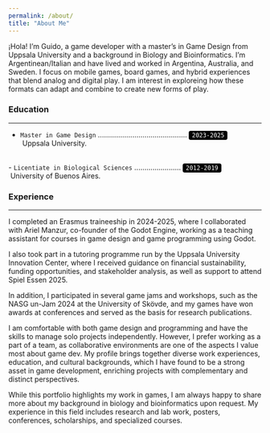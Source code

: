 ```yaml
---
permalink: /about/
title: "About Me"
---
```


¡Hola! I’m Guido, a game developer with a master’s in Game Design from Uppsala University and a background in Biology and Bioinformatics. I’m Argentinean/Italian and have lived and worked in Argentina, Australia, and Sweden. I focus on mobile games, board games, and hybrid experiences that blend analog and digital play. I am interest in exploreing how these formats can adapt and combine to create new forms of play.

### Education
---
- `Master in Game Design` ............................................ <code style="background:black; color:white; padding:2px 6px; border-radius:4px;">2023-2025</code><br>
&nbsp;Uppsala University.
<br>
- <code>Licentiate in Biological Sciences</code> ....................... <code style="background:black; color:white; padding:2px 6px; border-radius:4px;">2012-2019</code><br>
&nbsp;University of Buenos Aires.

### Experience
---
I completed an Erasmus traineeship in 2024-2025, where I collaborated with Ariel Manzur, co-founder of the Godot Engine, working as a teaching assistant for courses in game design and game programming using Godot.

I also took part in a tutoring programme run by the Uppsala University Innovation Center, where I received guidance on financial sustainability, funding opportunities, and stakeholder analysis, as well as support to attend Spiel Essen 2025.

In addition, I participated in several game jams and workshops, such as the NASG un-Jam 2024 at the University of Skövde, and my games have won awards at conferences and served as the basis for research publications.


I am comfortable with both game design and programming and have the skills to manage solo projects independently. However, I prefer working as a part of a team, as collaborative environments are one of the aspects I value most about game dev. My profile brings together diverse work experiences, education, and cultural backgrounds, which I have found to be a strong asset in game development, enriching projects with complementary and distinct perspectives.

While this portfolio highlights my work in games, I am always happy to share more about my background in biology and bioinformatics upon request. My experience in this field includes research and lab work, posters, conferences, scholarships, and specialized courses.


